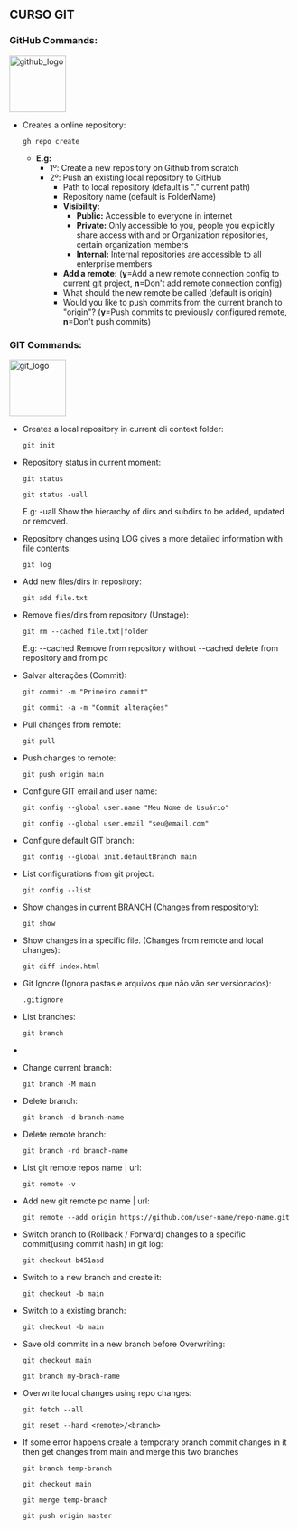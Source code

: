 ## CURSO GIT

### GitHub Commands:
<img alt="github_logo" src="https://github.githubassets.com/images/modules/logos_page/Octocat.png" width="100" height="100">

- Creates a online repository:

  ``gh repo create``<br/>
  - **E.g:**
    - 1º: Create a new repository on Github from scratch
    - 2º: Push an existing local repository to GitHub
      - Path to local repository (default is "." current path)
      - Repository name (default is FolderName)
      - **Visibility:**
        - **Public:** Accessible to everyone in internet
        - **Private:** Only accessible to you, people you explicitly share access with and or Organization repositories, certain organization members
        - **Internal:** Internal repositories are accessible to all enterprise members
      - **Add a remote:** (**y**=Add a new remote connection config to current git project, **n**=Don't add remote connection config)
      - What should the new remote be called (default is origin)
      - Would you like to push commits from the current branch to "origin"? (**y**=Push commits to previously configured remote, **n**=Don't push commits)

### GIT Commands:

<img alt="git_logo" src="https://git-scm.com/images/logos/downloads/Git-Icon-1788C.png" width="100" height="100">

- Creates a local repository in current cli context folder:

  ``git init``


- Repository status in current moment:

  ``git status``

  ``git status -uall``

  E.g: -uall Show the hierarchy of dirs and subdirs to be added, updated or removed.


- Repository changes using LOG gives a more detailed information with file contents:

  ``git log``

- Add new files/dirs in repository:

  ``git add file.txt``


- Remove files/dirs from repository (Unstage):

  ``git rm --cached file.txt|folder``

  E.g: --cached Remove from repository
  without --cached delete from repository and from pc


- Salvar alterações (Commit):

  ``git commit -m "Primeiro commit"``

  ``git commit -a -m "Commit alterações"``


- Pull changes from remote:

  ``git pull``

- Push changes to remote:

  ``git push origin main``


- Configure GIT email and user name:

  ``git config --global user.name "Meu Nome de Usuário"``

  ``git config --global user.email "seu@email.com"``


- Configure default GIT branch:

  ``git config --global init.defaultBranch main``


- List configurations from git project:

  ``git config --list``


- Show changes in current BRANCH (Changes from respository):

  ``git show``


- Show changes in a specific file. (Changes from remote and local changes):

  ``git diff index.html``


- Git Ignore (Ignora pastas e arquivos que não vão ser versionados):

  ``.gitignore``

- List branches:

  ``git branch``
- 

- Change current branch:

  ``git branch -M main``


- Delete branch:

  ``git branch -d branch-name``


- Delete remote branch:

  ``git branch -rd branch-name``


- List git remote repos name | url:

  ``git remote -v``


- Add new git remote po name | url:

  ``git remote --add origin https://github.com/user-name/repo-name.git``


- Switch branch to (Rollback / Forward) changes to a specific commit(using commit hash) in git log:

  ``git checkout b451asd``


- Switch to a new branch and create it:

  ``git checkout -b main``


- Switch to a existing branch:

  ``git checkout -b main``


- Save old commits in a new branch before Overwriting:

  ``git checkout main``

  ``git branch my-brach-name``


- Overwrite local changes using repo changes:

  ``git fetch --all``

  ``git reset --hard <remote>/<branch>``


- If some error happens create a temporary branch commit changes in it
  then get changes from main and merge this two branches

  ``git branch temp-branch``

  ``git checkout main``

  ``git merge temp-branch``

  ``git push origin master``